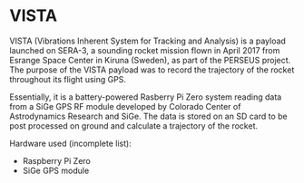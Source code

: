 # VISTA

VISTA (Vibrations Inherent System for Tracking and Analysis) is a payload launched on SERA-3, a sounding rocket mission flown in April 2017 from Esrange Space Center in Kiruna (Sweden), as part of the PERSEUS project.
The purpose of the VISTA payload was to record the trajectory of the rocket throughout its flight using GPS.

Essentially, it is a battery-powered Rasberry Pi Zero system reading data from a SiGe GPS RF module developed by Colorado Center of Astrodynamics Research and SiGe.
The data is stored on an SD card to be post processed on ground and calculate a trajectory of the rocket.

Hardware used (incomplete list):
 - Raspberry Pi Zero
 - SiGe GPS module

